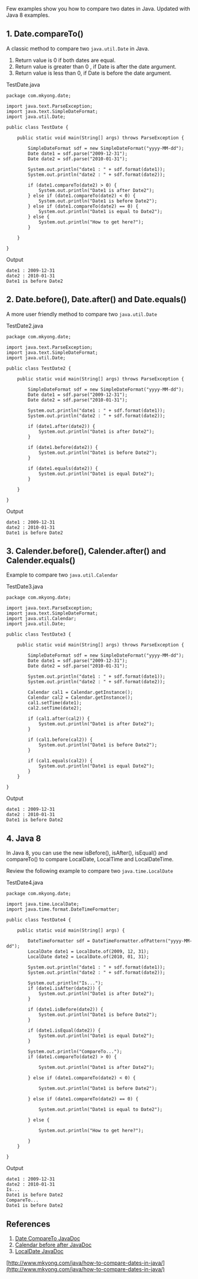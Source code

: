 Few examples show you how to compare two dates in Java. Updated with Java 8 examples.

## 1\. Date.compareTo()

A classic method to compare two `java.util.Date` in Java.

1.  Return value is 0 if both dates are equal.
2.  Return value is greater than 0 , if Date is after the date argument.
3.  Return value is less than 0, if Date is before the date argument.

TestDate.java

    package com.mkyong.date;

    import java.text.ParseException;
    import java.text.SimpleDateFormat;
    import java.util.Date;

    public class TestDate {

        public static void main(String[] args) throws ParseException {

            SimpleDateFormat sdf = new SimpleDateFormat("yyyy-MM-dd");
            Date date1 = sdf.parse("2009-12-31");
            Date date2 = sdf.parse("2010-01-31");

            System.out.println("date1 : " + sdf.format(date1));
            System.out.println("date2 : " + sdf.format(date2));

            if (date1.compareTo(date2) > 0) {
                System.out.println("Date1 is after Date2");
            } else if (date1.compareTo(date2) < 0) {
                System.out.println("Date1 is before Date2");
            } else if (date1.compareTo(date2) == 0) {
                System.out.println("Date1 is equal to Date2");
            } else {
                System.out.println("How to get here?");
            }

        }

    }

Output

    date1 : 2009-12-31
    date2 : 2010-01-31
    Date1 is before Date2

## 2\. Date.before(), Date.after() and Date.equals()

A more user friendly method to compare two `java.util.Date`

TestDate2.java

    package com.mkyong.date;

    import java.text.ParseException;
    import java.text.SimpleDateFormat;
    import java.util.Date;

    public class TestDate2 {

        public static void main(String[] args) throws ParseException {

            SimpleDateFormat sdf = new SimpleDateFormat("yyyy-MM-dd");
            Date date1 = sdf.parse("2009-12-31");
            Date date2 = sdf.parse("2010-01-31");

            System.out.println("date1 : " + sdf.format(date1));
            System.out.println("date2 : " + sdf.format(date2));

            if (date1.after(date2)) {
                System.out.println("Date1 is after Date2");
            }

            if (date1.before(date2)) {
                System.out.println("Date1 is before Date2");
            }

            if (date1.equals(date2)) {
                System.out.println("Date1 is equal Date2");
            }

        }

    }

Output

    date1 : 2009-12-31
    date2 : 2010-01-31
    Date1 is before Date2

## 3\. Calender.before(), Calender.after() and Calender.equals()

Example to compare two `java.util.Calendar`

TestDate3.java

    package com.mkyong.date;

    import java.text.ParseException;
    import java.text.SimpleDateFormat;
    import java.util.Calendar;
    import java.util.Date;

    public class TestDate3 {

        public static void main(String[] args) throws ParseException {

            SimpleDateFormat sdf = new SimpleDateFormat("yyyy-MM-dd");
            Date date1 = sdf.parse("2009-12-31");
            Date date2 = sdf.parse("2010-01-31");

            System.out.println("date1 : " + sdf.format(date1));
            System.out.println("date2 : " + sdf.format(date2));

            Calendar cal1 = Calendar.getInstance();
            Calendar cal2 = Calendar.getInstance();
            cal1.setTime(date1);
            cal2.setTime(date2);

            if (cal1.after(cal2)) {
                System.out.println("Date1 is after Date2");
            }

            if (cal1.before(cal2)) {
                System.out.println("Date1 is before Date2");
            }

            if (cal1.equals(cal2)) {
                System.out.println("Date1 is equal Date2");
            }
        }

    }

Output

    date1 : 2009-12-31
    date2 : 2010-01-31
    Date1 is before Date2

## 4\. Java 8

In Java 8, you can use the new isBefore(), isAfter(), isEqual() and compareTo() to compare LocalDate, LocalTime and LocalDateTime.

Review the following example to compare two `java.time.LocalDate`

TestDate4.java

    package com.mkyong.date;

    import java.time.LocalDate;
    import java.time.format.DateTimeFormatter;

    public class TestDate4 {

        public static void main(String[] args) {

            DateTimeFormatter sdf = DateTimeFormatter.ofPattern("yyyy-MM-dd");
            LocalDate date1 = LocalDate.of(2009, 12, 31);
            LocalDate date2 = LocalDate.of(2010, 01, 31);

            System.out.println("date1 : " + sdf.format(date1));
            System.out.println("date2 : " + sdf.format(date2));

            System.out.println("Is...");
            if (date1.isAfter(date2)) {
                System.out.println("Date1 is after Date2");
            }

            if (date1.isBefore(date2)) {
                System.out.println("Date1 is before Date2");
            }

            if (date1.isEqual(date2)) {
                System.out.println("Date1 is equal Date2");
            }

            System.out.println("CompareTo...");
            if (date1.compareTo(date2) > 0) {

                System.out.println("Date1 is after Date2");

            } else if (date1.compareTo(date2) < 0) {

                System.out.println("Date1 is before Date2");

            } else if (date1.compareTo(date2) == 0) {

                System.out.println("Date1 is equal to Date2");

            } else {

                System.out.println("How to get here?");

            }
        }

    }

Output

    date1 : 2009-12-31
    date2 : 2010-01-31
    Is...
    Date1 is before Date2
    CompareTo...
    Date1 is before Date2

## References

1.  [Date CompareTo JavaDoc](http://docs.oracle.com/javase/8/docs/api/java/util/Date.html#compareTo-java.util.Date-)
2.  [Calendar before after JavaDoc](http://docs.oracle.com/javase/8/docs/api/java/util/Calendar.html#before-java.lang.Object-)
3.  [LocalDate JavaDoc](https://docs.oracle.com/javase/8/docs/api/java/time/LocalDate.html)

[http://www.mkyong.com/java/how-to-compare-dates-in-java/](http://www.mkyong.com/java/how-to-compare-dates-in-java/)

